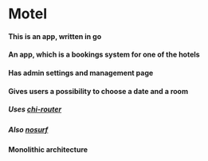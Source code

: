 # Motel

#### This is an app, written in go
#### An app, which is a bookings system for one of the hotels
#### Has admin settings and management page
#### Gives users a possibility to choose a date and a room
##### Uses [chi-router](https://github.com/go-chi/chi)
##### Also [nosurf](https://github.com/justinas/nosurf)
#### Monolithic architecture
